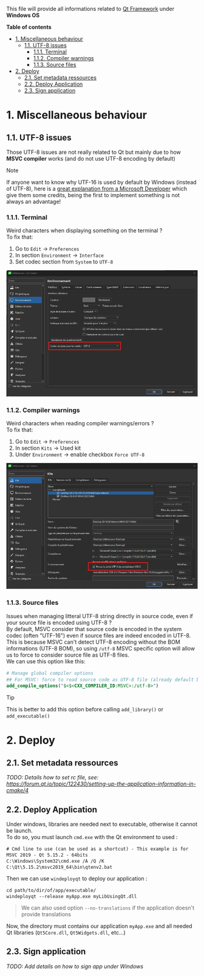 This file will provide all informations related to [Qt Framework][qt-home] under **Windows OS**

**Table of contents**
- [1. Miscellaneous behaviour](#1-miscellaneous-behaviour)
  - [1.1. UTF-8 issues](#11-utf-8-issues)
    - [1.1.1. Terminal](#111-terminal)
    - [1.1.2. Compiler warnings](#112-compiler-warnings)
    - [1.1.3. Source files](#113-source-files)
- [2. Deploy](#2-deploy)
  - [2.1. Set metadata ressources](#21-set-metadata-ressources)
  - [2.2. Deploy Application](#22-deploy-application)
  - [2.3. Sign application](#23-sign-application)

# 1. Miscellaneous behaviour
## 1.1. UTF-8 issues

Those UTF-8 issues are not really related to Qt but mainly due to how **MSVC compiler** works (and do not use UTF-8 encoding by default)

> [!NOTE]
> If anyone want to know why UTF-16 is used by default by Windows (instead of UTF-8), here is a [great explanation from a Microsoft Developer][windows-dev-blog-utf8] which give them some credits, being the first to implement something is not always an advantage!

### 1.1.1. Terminal

Weird characters when displaying something on the terminal ?    
To fix that:
1. Go to `Edit` -> `Preferences`
2. In section `Environment` -> `Interface`
3. Set codec section from `System` to `UTF-8`

![Image which demonstrate UTF-8 setting for terminal under Qt Creator][asset-img-qtc-utf8-terminal]

### 1.1.2. Compiler warnings

Weird characters when reading compiler warnings/errors ?  
To fix that:
1. Go to `Edit` -> `Preferences`
2. In section `Kits` -> Used kit
3. Under `Environment` -> enable checkbox `Force UTF-8`

![Image which demonstrate UTF-8 setting for compiler warnings/errors under Qt Creator][asset-img-qtc-utf8-warns]

### 1.1.3. Source files

Issues when managing litteral UTF-8 string directly in source code, even if your source file is encoded using UTF-8 ?  
By default, MSVC consider that source code is encoded in the system codec (often "UTF-16") even if source files are indeed encoded in UTF-8.
This is because MSVC can't detect UTF-8 encoding without the BOM informations (UTF-8 BOM), so using `/utf-8` MSVC specific option will allow us to force to consider source file as UTF-8 files.  
We can use this option like this:
```cmake
# Manage global compiler options
## For MSVC: force to read source code as UTF-8 file (already default behaviour on GCC and Clang)
add_compile_options("$<$<CXX_COMPILER_ID:MSVC>:/utf-8>")
```
> [!TIP]
> This is better to add this option before calling `add_library()` or `add_executable()`

# 2. Deploy
## 2.1. Set metadata ressources
_TODO: Details how to set rc file, see: https://forum.qt.io/topic/122430/setting-up-the-application-information-in-cmake/4_

## 2.2. Deploy Application
Under windows, libraries are needed next to executable, otherwise it cannot be launch.  
To do so, you must launch `cmd.exe` with the Qt environment to used :
```shell
# Cmd line to use (can be used as a shortcut) - This example is for MSVC 2019 - Qt 5.15.2 - 64bits
C:\Windows\System32\cmd.exe /A /Q /K C:\Qt\5.15.2\msvc2019_64\bin\qtenv2.bat
```

Then we can use `windeployqt` to deploy our application :
```shell
cd path/to/dir/of/app/executable/
windeployqt --release myApp.exe myLibUsingQt.dll
```
> We can also used option `--no-translations` if the application doesn't provide translations

Now, the directory must contains our application `myApp.exe` and all needed Qt libraries (`Qt5Core.dll`, `Qt5Widgets.dll`, etc...)

## 2.3. Sign application

_TODO: Add details on how to sign app under Windows_

<!-- Assets link -->

[asset-img-qtc-utf8-terminal]: assets/qt-creator-utf8-terminal.png
[asset-img-qtc-utf8-warns]: assets/qt-creator-utf8-warns.png

<!-- External links -->

[qt-home]: https://www.qt.io/

[windows-dev-blog-utf8]: https://devblogs.microsoft.com/oldnewthing/20190830-00/?p=102823